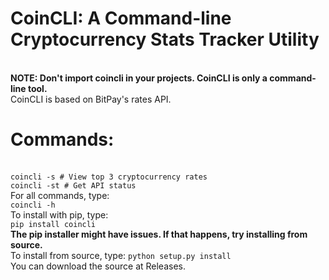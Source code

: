 <h1>CoinCLI: A Command-line Cryptocurrency Stats Tracker Utility</h1>
<br>
<b>NOTE: Don't import coincli in your projects. CoinCLI is only a command-line tool.</b>
<br>
CoinCLI is based on BitPay's rates API.
<br>
<h1>Commands:</h1><br>
<code>coincli -s # View top 3 cryptocurrency rates</code>
<br>
<code>coincli -st # Get API status</code>
<br>
For all commands, type:
<br>
<code>coincli -h</code>
<br>
To install with pip, type:
<br>
<code>pip install coincli</code>
<br>
<b>The pip installer might have issues. If that happens, try installing from source.</b>
<br>
To install from source, type:
<code>python setup.py install</code>
<br>
You can download the source at Releases.
